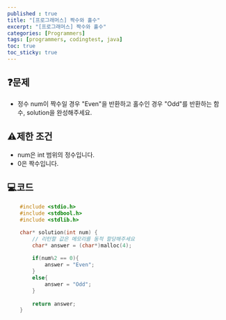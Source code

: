 ```yaml
---
published : true
title: "[프로그래머스] 짝수와 홀수"
excerpt: "[프로그래머스] 짝수와 홀수"
categories: [Programmers]
tags: [programmers, codingtest, java]
toc: true
toc_sticky: true
---
```


## ❓문제

+ 정수 num이 짝수일 경우 "Even"을 반환하고 홀수인 경우 "Odd"를 반환하는 함수, solution을 완성해주세요.


## ⚠️제한 조건

+ num은 int 범위의 정수입니다.
+ 0은 짝수입니다.

## 💻코드

```cpp
    #include <stdio.h>
    #include <stdbool.h>
    #include <stdlib.h>

    char* solution(int num) {
        // 리턴할 값은 메모리를 동적 할당해주세요
        char* answer = (char*)malloc(4);
        
        if(num%2 == 0){
            answer = "Even";
        }
        else{
            answer = "Odd";
        }
        
        return answer;
    }

```
